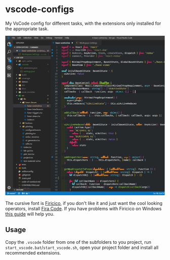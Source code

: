 # vscode-configs
My VsCode config for different tasks, with the extensions only installed for the appropriate task.


<img src="./screenshots/screenshot.jpg">

The cursive font is [Firicico](https://github.com/kosimst/Firicico), if you don't like it and just want the cool looking operators, install [Fira Code](https://github.com/tonsky/FiraCode).
If you have problems with Firicico on Windows [this guide](https://github.com/kosimst/Firicico/issues/19) will help you.

## Usage

Copy the `.vscode` folder from one of the subfolders to you project, run `start_vscode.bat`/`start_vscode.sh`, open your project folder and install all recommended extensions.


